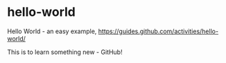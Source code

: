 # hello-world
Hello World - an easy example, https://guides.github.com/activities/hello-world/

This is to learn something new - GitHub!
